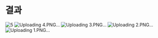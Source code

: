 # 결과
![5](https://github.com/yunyechan9893/HealthApp/assets/125535111/fa88e9f7-9f5d-4b7a-8e68-92f322f4390c)
![Uploading 4.PNG…]()
![Uploading 3.PNG…]()
![Uploading 2.PNG…]()
![Uploading 1.PNG…]()

